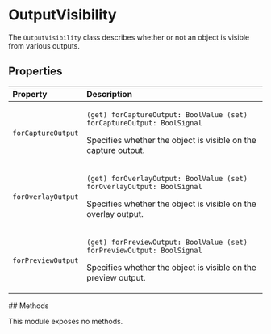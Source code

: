 # OutputVisibility

The `OutputVisibility` class describes whether or not an object is visible from various outputs.

## Properties

<table>
  <thead>
    <tr>
      <th style="text-align:left">Property</th>
      <th style="text-align:left">Description</th>
    </tr>
  </thead>
  <tbody>
    <tr>
      <td style="text-align:left"><code>forCaptureOutput</code>
      </td>
      <td style="text-align:left">
        <p><code>(get) forCaptureOutput: BoolValue (set) forCaptureOutput: BoolSignal</code>
        </p>
        <p>Specifies whether the object is visible on the capture output.</p>
      </td>
    </tr>
    <tr>
      <td style="text-align:left"><code>forOverlayOutput</code>
      </td>
      <td style="text-align:left">
        <p><code>(get) forOverlayOutput: BoolValue (set) forOverlayOutput: BoolSignal</code>
        </p>
        <p>Specifies whether the object is visible on the overlay output.</p>
      </td>
    </tr>
    <tr>
      <td style="text-align:left"><code>forPreviewOutput</code>
      </td>
      <td style="text-align:left">
        <p><code>(get) forPreviewOutput: BoolValue (set) forPreviewOutput: BoolSignal</code>
        </p>
        <p>Specifies whether the object is visible on the preview output.</p>
      </td>
    </tr>
  </tbody>
</table>## Methods

This module exposes no methods.

